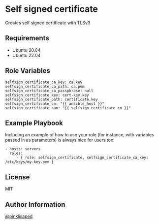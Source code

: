 Self signed certificate
=========

Creates self signed certificate with TLSv3

Requirements
------------

- Ubuntu 20.04
- Ubuntu 22.04

Role Variables
--------------

```
selfsign_certificate_ca_key: ca.key
selfsign_certificate_ca_path: ca.pem
selfsign_certificate_ca_passphrase: null
selfsign_certificate_key: cert-key.key
selfsign_certificate_path: certificate.key
selfsign_certificate_cn: "{{ ansible_host }}"
selfsign_certificate_san: "{{ selfsign_certificate_cn }}"
```


Example Playbook
----------------

Including an example of how to use your role (for instance, with variables passed in as parameters) is always nice for users too:

    - hosts: servers
      roles:
         - { role: selfsign_certificate, selfsign_certificate_ca_key: /etc/keys/my-key.pem }

License
-------

MIT

Author Information
------------------

[@pinklisaped](https://github.com/pinklisaped)
